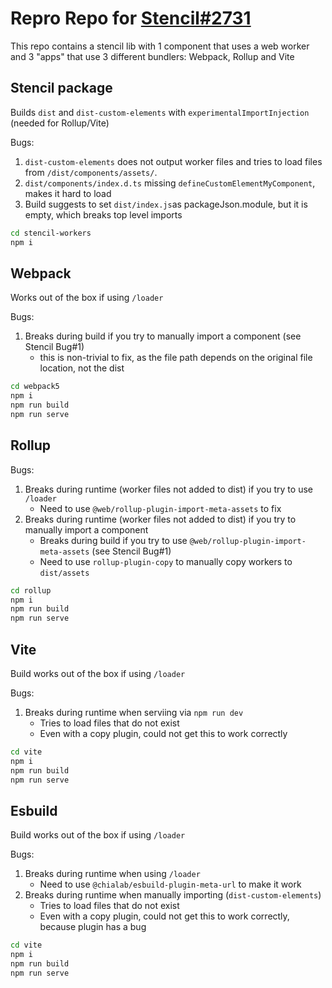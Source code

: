 # Repro Repo for [Stencil#2731](https://github.com/ionic-team/stencil/issues/2731)

This repo contains a stencil lib with 1 component that uses a web worker
and 3 "apps" that use 3 different bundlers: Webpack, Rollup and Vite

## Stencil package

Builds `dist` and `dist-custom-elements` with `experimentalImportInjection` (needed for Rollup/Vite)

Bugs:
1. `dist-custom-elements` does not output worker files and tries to load files from `/dist/components/assets/`.
2. `dist/components/index.d.ts` missing `defineCustomElementMyComponent`, makes it hard to load
3. Build suggests to set `dist/index.js`as packageJson.module, but it is empty, which breaks top level imports

```sh
cd stencil-workers
npm i
```

## Webpack

Works out of the box if using `/loader`

Bugs:
1. Breaks during build if you try to manually import a component (see Stencil Bug#1)
    - this is non-trivial to fix, as the file path depends on the original file location, not the dist

```sh
cd webpack5
npm i
npm run build
npm run serve
```

## Rollup

Bugs:
1. Breaks during runtime (worker files not added to dist) if you try to use `/loader`
    - Need to use `@web/rollup-plugin-import-meta-assets` to fix
2. Breaks during runtime (worker files not added to dist) if you try to manually import a component
    - Breaks during build if you try to use `@web/rollup-plugin-import-meta-assets` (see Stencil Bug#1)
    - Need to use `rollup-plugin-copy` to manually copy workers to `dist/assets`

```sh
cd rollup
npm i
npm run build
npm run serve
```

## Vite

Build works out of the box if using `/loader`

Bugs:
1. Breaks during runtime when serviing via `npm run dev`
    - Tries to load files that do not exist
    - Even with a copy plugin, could not get this to work correctly


```sh
cd vite
npm i
npm run build
npm run serve
```

## Esbuild

Build works out of the box if using `/loader`

Bugs:
1. Breaks during runtime when using `/loader`
    - Need to use `@chialab/esbuild-plugin-meta-url` to make it work
2. Breaks during runtime when manually importing (`dist-custom-elements`)
    - Tries to load files that do not exist
    - Even with a copy plugin, could not get this to work correctly, because plugin has a bug


```sh
cd vite
npm i
npm run build
npm run serve
```
